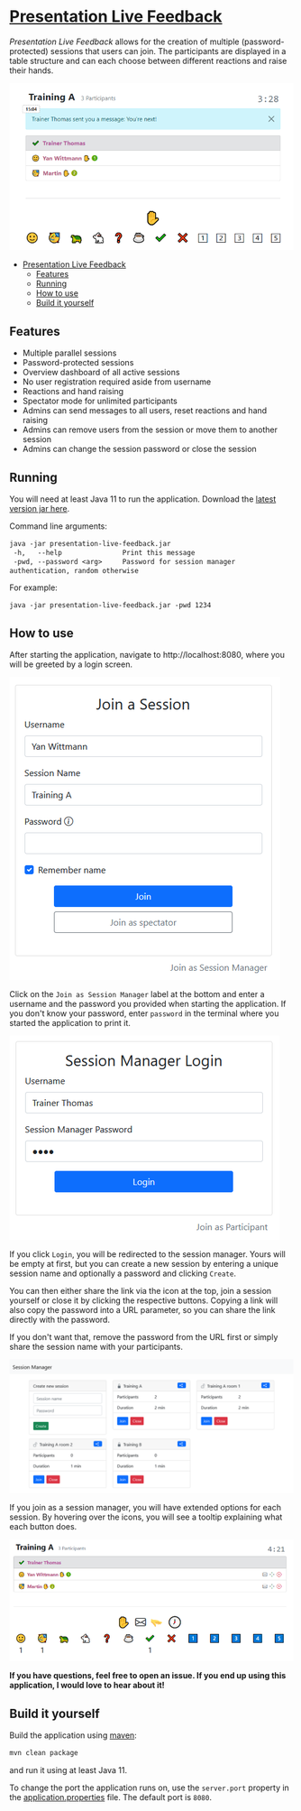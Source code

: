 # [Presentation Live Feedback](https://github.com/YanWittmann/presentation-live-feedback)

_Presentation Live Feedback_ allows for the creation of multiple (password-protected) sessions that users can join.
The participants are displayed in a table structure and can each choose between different reactions and raise their
hands.

![Screenshot of the a basic session user view with multiple users](doc/active-session-default-user.png)

<!-- TOC -->

* [Presentation Live Feedback](#presentation-live-feedback)
    * [Features](#features)
    * [Running](#running)
    * [How to use](#how-to-use)
    * [Build it yourself](#build-it-yourself)

<!-- TOC -->

## Features

- Multiple parallel sessions
- Password-protected sessions
- Overview dashboard of all active sessions
- No user registration required aside from username
- Reactions and hand raising
- Spectator mode for unlimited participants
- Admins can send messages to all users, reset reactions and hand raising
- Admins can remove users from the session or move them to another session
- Admins can change the session password or close the session

## Running

You will need at least Java 11 to run the application. Download the
[latest version jar here](https://github.com/YanWittmann/presentation-live-feedback/releases).

Command line arguments:

```
java -jar presentation-live-feedback.jar
 -h,   --help               Print this message
 -pwd, --password <arg>     Password for session manager authentication, random otherwise
```

For example:

```
java -jar presentation-live-feedback.jar -pwd 1234
```

## How to use

After starting the application, navigate to http://localhost:8080, where you will be greeted by a login screen.

![Screenshot of the the join session screen](doc/login-join-session.png)

Click on the `Join as Session Manager` label at the bottom and enter a username and the password you provided when
starting the application.
If you don't know your password, enter `password` in the terminal where you started the application to print it.

![Screenshot of the the session manager login screen](doc/login-manager.png)

If you click `Login`, you will be redirected to the session manager. Yours will be empty at first, but you can create
a new session by entering a unique session name and optionally a password and clicking `Create`.

You can then either share the link via the icon at the top, join a session yourself or close it by clicking the
respective buttons. Copying a link will also copy the password into a URL parameter, so you can share the link
directly with the password.

If you don't want that, remove the password from the URL first or simply share the session name with your participants.

![Screenshot of the session manager with multiple sessions and users](doc/session-manager-screenshot.png)

If you join as a session manager, you will have extended options for each session. By hovering over the icons, you
will see a tooltip explaining what each button does.

![Screenshot of the a session view of a session manager view with multiple users](doc/active-session-superuser.png)

**If you have questions, feel free to open an issue. If you end up using this application, I would love to hear about
it!**

## Build it yourself

Build the application using [maven](https://maven.apache.org/download.cgi):

```bash
mvn clean package
```

and run it using at least Java 11.

To change the port the application runs on, use the `server.port` property in the
[application.properties](src/main/resources/application.properties) file. The default port is `8080`.
